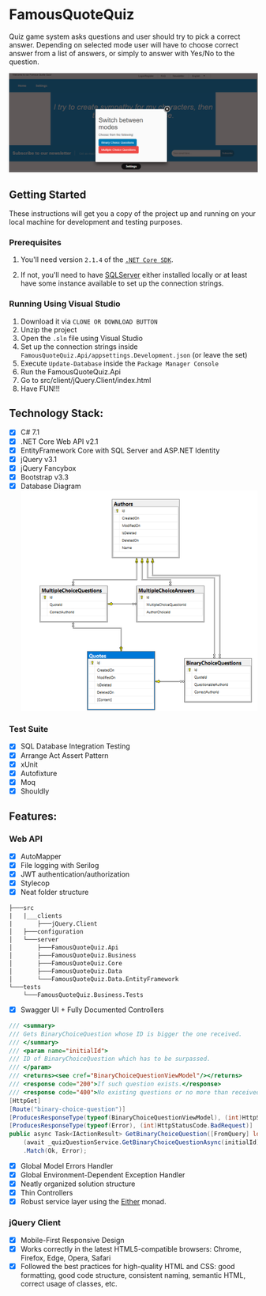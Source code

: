 # FamousQuoteQuiz
Quiz game system asks questions and user should try to pick a correct answer. 
Depending on selected mode user will have to choose correct answer from a list of
answers, or simply to answer with Yes/No to the question.

![alt text](https://raw.githubusercontent.com/profjordanov/FamousQuoteQuiz/master/resources/settings-screen.PNG)

## Getting Started
These instructions will get you a copy of the project up and running on your local machine for development and testing purposes.

### Prerequisites
1. You'll need version `2.1.4` of the [`.NET Core SDK`](https://dotnet.microsoft.com/download).

2. If not, you'll need to have [SQLServer](https://www.microsoft.com/en-us/sql-server/sql-server-downloads) either installed locally or at least have some instance available to set up the connection strings.

### Running Using Visual Studio

1. Download it via `CLONE OR DOWNLOAD BUTTON`
2. Unzip the project
3. Open the `.sln` file using Visual Studio
4. Set up the connection strings inside `FamousQuoteQuiz.Api/appsettings.Development.json` (or leave the set)
5. Execute `Update-Database` inside the `Package Manager Console`
6. Run the FamousQuoteQuiz.Api
7. Go to src/client/jQuery.Client/index.html
8. Have FUN!!!

## Technology Stack:
- [x] C# 7.1
- [x] .NET Core Web API v2.1
- [x] EntityFramework Core with SQL Server and ASP.NET Identity
- [x] jQuery v3.1
- [x] jQuery Fancybox
- [x] Bootstrap v3.3
- [x] Database Diagram
![alt text](https://raw.githubusercontent.com/profjordanov/FamousQuoteQuiz/master/resources/database-diagram.PNG)

### Test Suite
- [x] SQL Database Integration Testing
- [x] Arrange Act Assert Pattern
- [x] xUnit
- [x] Autofixture
- [x] Moq
- [x] Shouldly

## Features:

### Web API
- [x] AutoMapper
- [x] File logging with Serilog
- [x] JWT authentication/authorization
- [x] Stylecop
- [x] Neat folder structure
```
├───src
|   |___clients
|       ├───jQuery.Client
│   ├───configuration
│   └───server
│       ├───FamousQuoteQuiz.Api
│       ├───FamousQuoteQuiz.Business
│       ├───FamousQuoteQuiz.Core
│       ├───FamousQuoteQuiz.Data
│       └───FamousQuoteQuiz.Data.EntityFramework
└───tests
    └───FamousQuoteQuiz.Business.Tests

```

- [x] Swagger UI + Fully Documented Controllers <br>
```csharp
/// <summary>
/// Gets BinaryChoiceQuestion whose ID is bigger the one received.
/// </summary>
/// <param name="initialId">
/// ID of BinaryChoiceQuestion which has to be surpassed.
/// </param>
/// <returns><see cref="BinaryChoiceQuestionViewModel"/></returns>
/// <response code="200">If such question exists.</response>
/// <response code="400">No existing questions or no more than received.</response>
[HttpGet]
[Route("binary-choice-question")]
[ProducesResponseType(typeof(BinaryChoiceQuestionViewModel), (int)HttpStatusCode.OK)]
[ProducesResponseType(typeof(Error), (int)HttpStatusCode.BadRequest)]
public async Task<IActionResult> GetBinaryChoiceQuestion([FromQuery] long initialId) =>
    (await _quizQuestionService.GetBinaryChoiceQuestionAsync(initialId))
    .Match(Ok, Error);
```
- [x] Global Model Errors Handler <br>
- [x] Global Environment-Dependent Exception Handler <br>
- [x] Neatly organized solution structure <br>
- [x] Thin Controllers <br>
- [x] Robust service layer using the [Either](http://optional-github.com) monad. <br>

### jQuery Client
- [x] Mobile-First Responsive Design
- [x] Works correctly in the latest HTML5-compatible browsers: Chrome, Firefox, Edge, Opera, Safari 
- [x] Followed the best practices for high-quality HTML and CSS: good formatting, good code structure, consistent naming, semantic HTML, correct usage of classes, etc.
